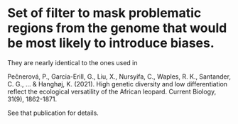# Set of filter to mask problematic regions from the genome that would be most likely to introduce biases.

They are nearly identical to the ones used in

Pečnerová, P., Garcia-Erill, G., Liu, X., Nursyifa, C., Waples, R. K., Santander, C. G., ... & Hanghøj, K. (2021). High genetic diversity and low differentiation reflect the ecological versatility of the African leopard. Current Biology, 31(9), 1862-1871.

See that publication for details.